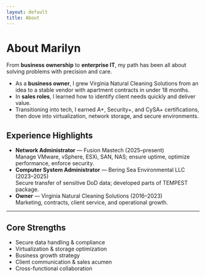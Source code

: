 ```yaml
---
layout: default
title: About
---
```


# About Marilyn

From **business ownership** to **enterprise IT**, my path has been all about solving problems with precision and care.  
- As a **business owner**, I grew Virginia Natural Cleaning Solutions from an idea to a stable vendor with apartment contracts in under 18 months.  
- In **sales roles**, I learned how to identify client needs quickly and deliver value.  
- Transitioning into tech, I earned A+, Security+, and CySA+ certifications, then dove into virtualization, network storage, and secure environments.

## Experience Highlights

- **Network Administrator** — Fusion Mastech (2025–present)  
  Manage VMware, vSphere, ESXi, SAN, NAS; ensure uptime, optimize performance, enforce security.  
- **Computer System Administrator** — Bering Sea Environmental LLC (2023–2025)  
  Secure transfer of sensitive DoD data; developed parts of TEMPEST package.  
- **Owner** — Virginia Natural Cleaning Solutions (2016–2023)  
  Marketing, contracts, client service, and operational growth.  

---

## Core Strengths
- Secure data handling & compliance  
- Virtualization & storage optimization  
- Business growth strategy  
- Client communication & sales acumen  
- Cross-functional collaboration

